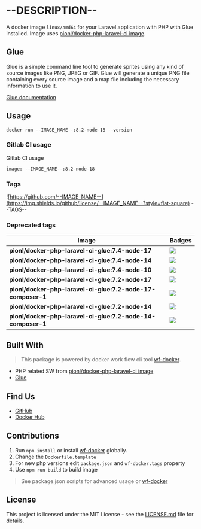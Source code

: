 # --DESCRIPTION--

A docker image `linux/amd64` for your Laravel application with PHP with Glue installed. Image uses 
[pionl/docker-php-laravel-ci image](https://github.com/pionl/docker-php-laravel-ci).

## Glue

Glue is a simple command line tool to generate sprites using any kind of source images like PNG, JPEG or GIF. Glue will generate a unique PNG file containing every source image and a map file including the necessary information to use it.

[Glue documentation](https://glue.readthedocs.io/en/latest/)

## Usage
```
docker run --IMAGE_NAME--:8.2-node-18 --version
```

### Gitlab CI usage

Gitlab CI usage

```shell
image: --IMAGE_NAME--:8.2-node-18
```

### Tags

![https://github.com/--IMAGE_NAME--](https://img.shields.io/github/license/--IMAGE_NAME--?style=flat-square)
--TAGS--

### Deprecated tags

| Image                                                       | Badges                                                                                                                  |
|-------------------------------------------------------------|-------------------------------------------------------------------------------------------------------------------------|
| **pionl/docker-php-laravel-ci-glue:7.4-node-17**            | ![](https://img.shields.io/docker/image-size/pionl/docker-php-laravel-ci-glue/7.4-node-17?style=flat-square)            |
| **pionl/docker-php-laravel-ci-glue:7.4-node-14**            | ![](https://img.shields.io/docker/image-size/pionl/docker-php-laravel-ci-glue/7.4-node-14?style=flat-square)            |
| **pionl/docker-php-laravel-ci-glue:7.4-node-10**            | ![](https://img.shields.io/docker/image-size/pionl/docker-php-laravel-ci-glue/7.4-node-10?style=flat-square)            |
| **pionl/docker-php-laravel-ci-glue:7.2-node-17**            | ![](https://img.shields.io/docker/image-size/pionl/docker-php-laravel-ci-glue/7.2-node-17?style=flat-square)            |
| **pionl/docker-php-laravel-ci-glue:7.2-node-17-composer-1** | ![](https://img.shields.io/docker/image-size/pionl/docker-php-laravel-ci-glue/7.2-node-17-composer-1?style=flat-square) |
| **pionl/docker-php-laravel-ci-glue:7.2-node-14**            | ![](https://img.shields.io/docker/image-size/pionl/docker-php-laravel-ci-glue/7.2-node-14?style=flat-square)            |
| **pionl/docker-php-laravel-ci-glue:7.2-node-14-composer-1** | ![](https://img.shields.io/docker/image-size/pionl/docker-php-laravel-ci-glue/7.2-node-14-composer-1?style=flat-square) |

## Built With

> This package is powered by docker work flow cli tool [wf-docker](https://github.com/wrk-flow/wf-docker).

* PHP related SW from [pionl/docker-php-laravel-ci image](https://github.com/pionl/docker-php-laravel-ci)
* [Glue](https://glue.readthedocs.io/en/latest/)

## Find Us

* [GitHub](https://github.com/--IMAGE_NAME--)
* [Docker Hub](https://cloud.docker.com/repository/docker/--IMAGE_NAME--)

## Contributions

1. Run `npm install` or install [wf-docker](https://github.com/wrk-flow/wf-docker) globally.
2. Change the `Dockerfile.template`
3. For new php versions edit `package.json` and `wf-docker.tags` property
4. Use `npm run build` to build image

> See package.json scripts for advanced usage or [wf-docker](https://github.com/wrk-flow/wf-docker)

## License

This project is licensed under the MIT License - see the [LICENSE.md](LICENSE.md) file for details.
